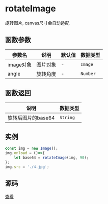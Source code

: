 # rotateImage
旋转图片, canvas尺寸会自动适配.

## 函数参数 
| 参数名 | 说明 | 默认值 | 数据类型 |
| --- | --- | --- | --- |
| image对象 |  图片对象 | - | `Image` |
| angle |  旋转角度 | - | `Number` |


## 函数返回
| 说明 | 数据类型 |
| --- | --- |
| 旋转后图片的base64 |  `String` |

## 实例 
``` javascript
const img = new Image();
img.onload = ()=>{
    let base64 = rotateImage(img, 90);
};
img.src = './4.jpg';
```

## 源码
[查看](https://github.com/383514580/useful-utils/blob/master/src/rotateImage.ts)
